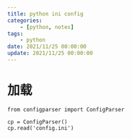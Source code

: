 ```yaml
---
title: python ini config
categories: 
	- [python, notes]
tags:
	- python
date: 2021/11/25 00:00:00
update: 2021/11/25 00:00:00
---
```


# 加载

```shell
from configparser import ConfigParser

cp = ConfigParser()
cp.read('config.ini')
```